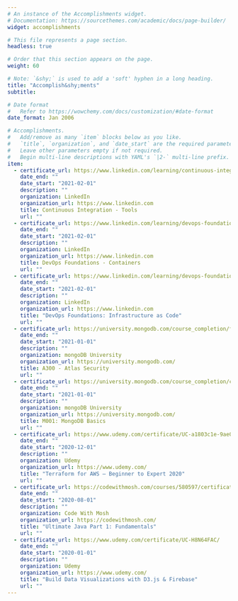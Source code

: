 ```yaml
---
# An instance of the Accomplishments widget.
# Documentation: https://sourcethemes.com/academic/docs/page-builder/
widget: accomplishments

# This file represents a page section.
headless: true

# Order that this section appears on the page.
weight: 60

# Note: `&shy;` is used to add a 'soft' hyphen in a long heading.
title: "Accomplish&shy;ments"
subtitle:

# Date format
#   Refer to https://wowchemy.com/docs/customization/#date-format
date_format: Jan 2006

# Accomplishments.
#   Add/remove as many `item` blocks below as you like.
#   `title`, `organization`, and `date_start` are the required parameters.
#   Leave other parameters empty if not required.
#   Begin multi-line descriptions with YAML's `|2-` multi-line prefix.
item:
  - certificate_url: https://www.linkedin.com/learning/continuous-integration-tools?trk=flagship-lil_details_certification
    date_end: ""
    date_start: "2021-02-01"
    description: ""
    organization: LinkedIn
    organization_url: https://www.linkedin.com
    title: Continuous Integration - Tools
    url: ""
  - certificate_url: https://www.linkedin.com/learning/devops-foundations-containers?trk=flagship-lil_details_certification
    date_end: ""
    date_start: "2021-02-01"
    description: ""
    organization: LinkedIn
    organization_url: https://www.linkedin.com
    title: DevOps Foundations - Containers
    url: ""
  - certificate_url: https://www.linkedin.com/learning/devops-foundations-infrastructure-as-code?trk=flagship-lil_details_certification
    date_end: ""
    date_start: "2021-02-01"
    description: ""
    organization: LinkedIn
    organization_url: https://www.linkedin.com
    title: "DevOps Foundations: Infrastructure as Code"
    url: ""
  - certificate_url: https://university.mongodb.com/course_completion/f1b9f6fe-2651-46a6-a9fb-a86f519c624f?utm_source=copy&utm_medium=social&utm_campaign=university_social_sharing
    date_end: ""
    date_start: "2021-01-01"
    description: ""
    organization: mongoDB University
    organization_url: https://university.mongodb.com/
    title: A300 - Atlas Security
    url: ""
  - certificate_url: https://university.mongodb.com/course_completion/c483651c-4d75-4ba6-953d-9c46655f2b0b?utm_source=copy&utm_medium=social&utm_campaign=university_social_sharing
    date_end: ""
    date_start: "2021-01-01"
    description: ""
    organization: mongoDB University
    organization_url: https://university.mongodb.com/
    title: M001: MongoDB Basics
    url: ""
  - certificate_url: https://www.udemy.com/certificate/UC-a1803c1e-9ae0-4d8e-8127-a338feb31e03/
    date_end: ""
    date_start: "2020-12-01"
    description: ""
    organization: Udemy
    organization_url: https://www.udemy.com/
    title: "Terraform for AWS – Beginner to Expert 2020"
    url: ""
  - certificate_url: https://codewithmosh.com/courses/580597/certificate
    date_end: ""
    date_start: "2020-08-01"
    description: ""
    organization: Code With Mosh
    organization_url: https://codewithmosh.com/
    title: "Ultimate Java Part 1: Fundamentals"
    url: ""
  - certificate_url: https://www.udemy.com/certificate/UC-H8N64FAC/
    date_end: ""
    date_start: "2020-01-01"
    description: ""
    organization: Udemy
    organization_url: https://www.udemy.com/
    title: "Build Data Visualizations with D3.js & Firebase"
    url: ""
---
```

